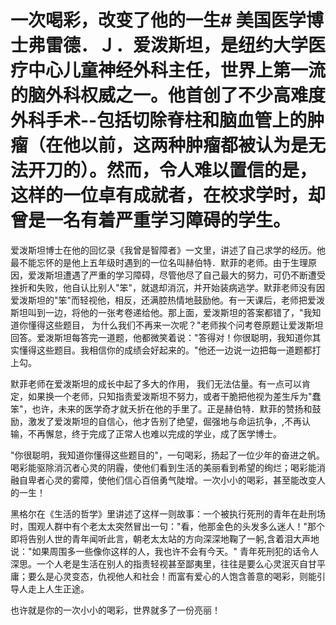 # 一次喝彩，改变了他的一生# 美国医学博士弗雷德．Ｊ．爱泼斯坦，是纽约大学医疗中心儿童神经外科主任，世界上第一流的脑外科权威之一。他首创了不少高难度外科手术--包括切除脊柱和脑血管上的肿瘤（在他以前，这两种肿瘤都被认为是无法开刀的）。然而，令人难以置信的是，这样的一位卓有成就者，在校求学时，却曾是一名有着严重学习障碍的学生。 

 爱泼斯坦博士在他的回忆录《我曾是智障者》一文里，讲述了自己求学的经历。他最不能忘怀的是他上五年级时遇到的一位名叫赫伯特．默菲的老师。由于生理原因，爱泼斯坦遭遇了严重的学习障碍，尽管他尽了自己最大的努力，可仍不断遭受挫折和失败，他自认比别人"笨"，就退却消沉，并开始装病逃学。默菲老师没有因爱泼斯坦的"笨"而轻视他，相反，还满腔热情地鼓励他。有一天课后，老师把爱泼斯坦叫到一边，将他的一张考卷递给他。那上面，爱泼斯坦的答案都错了，"我知道你懂得这些题目， 为什么我们不再来一次呢？"老师挨个问考卷原题让爱泼斯坦回答。爱泼斯坦每答完一道题，他都微笑着说："答得对！你很聪明，我知道你其实懂得这些题目。我相信你的成绩会好起来的。"他还一边说一边把每一道题都打上勾。 

 默菲老师在爱泼斯坦的成长中起了多大的作用， 我们无法估量。有一点可以肯定，如果换一个老师，只知指责爱泼斯坦不努力，或者干脆把他视为差生斥为"蠢笨"，也许，未来的医学奇才就夭折在他的手里了。正是赫伯特．默菲的赞扬和鼓励，激发了爱泼斯坦的自信心，他才告别了绝望，倔强地与命运抗争，,不再认输，不再懈怠，终于完成了正常人也难以完成的学业，成了医学博士。 

 "你很聪明，我知道你懂得这些题目的"，一句喝彩，扬起了一位少年的奋进之帆。喝彩能驱除消沉者心灵的阴霾，使他们看到生活的美丽看到希望的绚烂；喝彩能消融自卑者心灵的雾障，使他们信心百倍勇气陡增。一次小小的喝彩，甚至能改变人的一生！ 

 黑格尔在《生活的哲学》里讲述了这样一则故事：一个被执行死刑的青年在赴刑场时，围观人群中有个老太太突然冒出一句："看，他那金色的头发多么迷人！"那个即将告别人世的青年闻听此言，朝老太太站的方向深深地鞠了一躬,含着泪大声地说："如果周围多一些像你这样的人，我也许不会有今天。" 
青年死刑犯的话令人深思。一个人老是生活在别人的指责轻视甚至鄙夷里，往往是要么心灵泯灭自甘平庸；要么是心灵变态，仇视他人和社会！而富有爱心的人饱含善意的喝彩，则能引导人走上人生正途。 

 也许就是你的一次小小的喝彩，世界就多了一份亮丽！
  